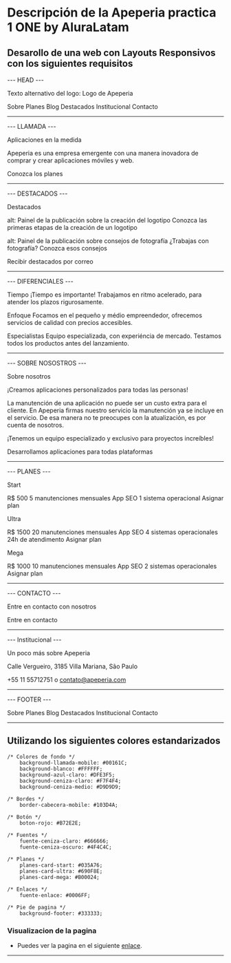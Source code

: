 # Descripción de la Apeperia practica 1 ONE by AluraLatam

## Desarollo de una web con Layouts Responsivos con los siguientes requisitos

--- HEAD ---

Texto alternativo del logo: Logo de Apeperia

Sobre
Planes
Blog
Destacados
Institucional
Contacto

---

--- LLAMADA ---

Aplicaciones en la medida

Apeperia es una empresa emergente con una manera inovadora de comprar y crear aplicaciones móviles y web.

Conozca los planes

---

--- DESTACADOS ---

Destacados

alt: Painel de la publicación sobre la creación del logotipo
Conozca las primeras etapas de la creación de un logotipo

alt: Painel de la publicación sobre consejos de fotografía
¿Trabajas con fotografía? Conozca esos consejos

Recibir destacados por correo

---

--- DIFERENCIALES ---

Tiempo
¡Tiempo es importante! Trabajamos en ritmo acelerado, para atender los plazos rigurosamente.

Enfoque
Focamos en el pequeño y médio empreendedor, ofrecemos servicios de calidad con precios accesibles.

Especialistas
Equipo especializada, con experiéncia de mercado. Testamos todos los productos antes del lanzamiento.

---

--- SOBRE NOSOSTROS ---

Sobre nosotros

¡Creamos aplicaciones personalizados para todas las personas!

La manutención de una aplicación no puede ser un custo extra para el cliente. En Apeperia firmas nuestro servicio la manutención ya se incluye en el servicio. De esa manera no te preocupes con la atualización, es por cuenta de nosotros.

¡Tenemos un equipo especializado y exclusivo para proyectos increíbles!

Desarrollamos aplicaciones para todas plataformas

---

--- PLANES ---

Start

R$ 500
5 manutenciones mensuales
App SEO
1 sistema operacional
Asignar plan

Ultra

R$ 1500
20 manutenciones mensuales
App SEO
4 sistemas operacionales
24h de atendimento
Asignar plan

Mega

R$ 1000
10 manutenciones mensuales
App SEO
2 sistemas operacionales
Asignar plan

---

--- CONTACTO ---

Entre en contacto con nosotros

Entre en contacto

---

--- Institucional ---

Un poco más sobre Apeperia

Calle Vergueiro, 3185
Villa Mariana, São Paulo

+55 11 55712751 o
contato@apeperia.com

---

--- FOOTER ---

Sobre
Planes
Blog
Destacados
Institucional
Contacto

---


## Utilizando los siguientes colores estandarizados


```
/* Colores de fondo */ 
    background-llamada-mobile: #00161C;
    background-blanco: #FFFFFF;
    background-azul-claro: #DFE3F5;
    background-ceniza-claro: #F7F4F4;
    background-ceniza-medio: #D9D9D9;

/* Bordes */ 
    border-cabecera-mobile: #103D4A;

/* Botón */ 
    boton-rojo: #B72E2E;

/* Fuentes */ 
    fuente-ceniza-claro: #666666;
    fuente-ceniza-oscuro: #4F4C4C;

/* Planes */ 
    planes-card-start: #035A76;
    planes-card-ultra: #690F8E;
    planes-card-mega: #B00024;

/* Enlaces */ 
    fuente-enlace: #0006FF;

/* Pie de pagina */ 
    background-footer: #333333;

```

### Visualizacion de la pagina
- Puedes ver la pagina en el siguiente [enlace](https://evilzeth.github.io/Apeperia-Practica1-ONE-by-Alura/).
---
